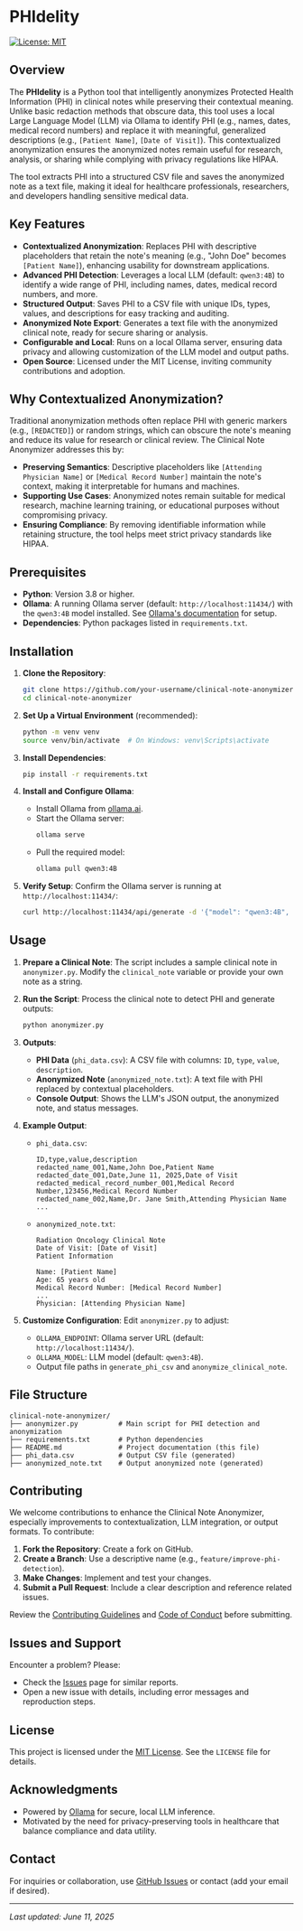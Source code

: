 # PHIdelity

[![License: MIT](https://img.shields.io/badge/License-MIT-yellow.svg)](https://opensource.org/licenses/MIT)

## Overview

The **PHIdelity** is a Python tool that intelligently anonymizes Protected Health Information (PHI) in clinical notes while preserving their contextual meaning. Unlike basic redaction methods that obscure data, this tool uses a local Large Language Model (LLM) via Ollama to identify PHI (e.g., names, dates, medical record numbers) and replace it with meaningful, generalized descriptions (e.g., `[Patient Name]`, `[Date of Visit]`). This contextualized anonymization ensures the anonymized notes remain useful for research, analysis, or sharing while complying with privacy regulations like HIPAA.

The tool extracts PHI into a structured CSV file and saves the anonymized note as a text file, making it ideal for healthcare professionals, researchers, and developers handling sensitive medical data.

## Key Features

- **Contextualized Anonymization**: Replaces PHI with descriptive placeholders that retain the note's meaning (e.g., "John Doe" becomes `[Patient Name]`), enhancing usability for downstream applications.
- **Advanced PHI Detection**: Leverages a local LLM (default: `qwen3:4B`) to identify a wide range of PHI, including names, dates, medical record numbers, and more.
- **Structured Output**: Saves PHI to a CSV file with unique IDs, types, values, and descriptions for easy tracking and auditing.
- **Anonymized Note Export**: Generates a text file with the anonymized clinical note, ready for secure sharing or analysis.
- **Configurable and Local**: Runs on a local Ollama server, ensuring data privacy and allowing customization of the LLM model and output paths.
- **Open Source**: Licensed under the MIT License, inviting community contributions and adoption.

## Why Contextualized Anonymization?

Traditional anonymization methods often replace PHI with generic markers (e.g., `[REDACTED]`) or random strings, which can obscure the note's meaning and reduce its value for research or clinical review. The Clinical Note Anonymizer addresses this by:

- **Preserving Semantics**: Descriptive placeholders like `[Attending Physician Name]` or `[Medical Record Number]` maintain the note's context, making it interpretable for humans and machines.
- **Supporting Use Cases**: Anonymized notes remain suitable for medical research, machine learning training, or educational purposes without compromising privacy.
- **Ensuring Compliance**: By removing identifiable information while retaining structure, the tool helps meet strict privacy standards like HIPAA.

## Prerequisites

- **Python**: Version 3.8 or higher.
- **Ollama**: A running Ollama server (default: `http://localhost:11434/`) with the `qwen3:4B` model installed. See [Ollama's documentation](https://ollama.ai/) for setup.
- **Dependencies**: Python packages listed in `requirements.txt`.

## Installation

1. **Clone the Repository**:
   ```bash
   git clone https://github.com/your-username/clinical-note-anonymizer.git
   cd clinical-note-anonymizer
   ```

2. **Set Up a Virtual Environment** (recommended):
   ```bash
   python -m venv venv
   source venv/bin/activate  # On Windows: venv\Scripts\activate
   ```

3. **Install Dependencies**:
   ```bash
   pip install -r requirements.txt
   ```

4. **Install and Configure Ollama**:
   - Install Ollama from [ollama.ai](https://ollama.ai/).
   - Start the Ollama server:
     ```bash
     ollama serve
     ```
   - Pull the required model:
     ```bash
     ollama pull qwen3:4B
     ```

5. **Verify Setup**:
   Confirm the Ollama server is running at `http://localhost:11434/`:
   ```bash
   curl http://localhost:11434/api/generate -d '{"model": "qwen3:4B", "prompt": "Test"}'
   ```

## Usage

1. **Prepare a Clinical Note**:
   The script includes a sample clinical note in `anonymizer.py`. Modify the `clinical_note` variable or provide your own note as a string.

2. **Run the Script**:
   Process the clinical note to detect PHI and generate outputs:
   ```bash
   python anonymizer.py
   ```

3. **Outputs**:
   - **PHI Data** (`phi_data.csv`): A CSV file with columns: `ID`, `type`, `value`, `description`.
   - **Anonymized Note** (`anonymized_note.txt`): A text file with PHI replaced by contextual placeholders.
   - **Console Output**: Shows the LLM's JSON output, the anonymized note, and status messages.

4. **Example Output**:
   - `phi_data.csv`:
     ```
     ID,type,value,description
     redacted_name_001,Name,John Doe,Patient Name
     redacted_date_001,Date,June 11, 2025,Date of Visit
     redacted_medical_record_number_001,Medical Record Number,123456,Medical Record Number
     redacted_name_002,Name,Dr. Jane Smith,Attending Physician Name
     ...
     ```
   - `anonymized_note.txt`:
     ```
     Radiation Oncology Clinical Note
     Date of Visit: [Date of Visit]
     Patient Information

     Name: [Patient Name]
     Age: 65 years old
     Medical Record Number: [Medical Record Number]
     ...
     Physician: [Attending Physician Name]
     ```

5. **Customize Configuration**:
   Edit `anonymizer.py` to adjust:
   - `OLLAMA_ENDPOINT`: Ollama server URL (default: `http://localhost:11434/`).
   - `OLLAMA_MODEL`: LLM model (default: `qwen3:4B`).
   - Output file paths in `generate_phi_csv` and `anonymize_clinical_note`.

## File Structure

```
clinical-note-anonymizer/
├── anonymizer.py          # Main script for PHI detection and anonymization
├── requirements.txt       # Python dependencies
├── README.md              # Project documentation (this file)
├── phi_data.csv           # Output CSV file (generated)
├── anonymized_note.txt    # Output anonymized note (generated)
```

## Contributing

We welcome contributions to enhance the Clinical Note Anonymizer, especially improvements to contextualization, LLM integration, or output formats. To contribute:

1. **Fork the Repository**: Create a fork on GitHub.
2. **Create a Branch**: Use a descriptive name (e.g., `feature/improve-phi-detection`).
3. **Make Changes**: Implement and test your changes.
4. **Submit a Pull Request**: Include a clear description and reference related issues.

Review the [Contributing Guidelines](CONTRIBUTING.md) and [Code of Conduct](CODE_OF_CONDUCT.md) before submitting.

## Issues and Support

Encounter a problem? Please:
- Check the [Issues](https://github.com/your-username/clinical-note-anonymizer/issues) page for similar reports.
- Open a new issue with details, including error messages and reproduction steps.

## License

This project is licensed under the [MIT License](LICENSE). See the `LICENSE` file for details.

## Acknowledgments

- Powered by [Ollama](https://ollama.ai/) for secure, local LLM inference.
- Motivated by the need for privacy-preserving tools in healthcare that balance compliance and data utility.

## Contact

For inquiries or collaboration, use [GitHub Issues](https://github.com/your-username/clinical-note-anonymizer/issues) or contact (add your email if desired).

---

*Last updated: June 11, 2025*